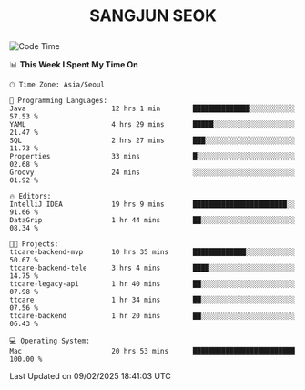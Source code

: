 <h1>
 <p align="center">
   SANGJUN SEOK
 </p>
</h1>

<!--START_SECTION:waka-->
![Code Time](http://img.shields.io/badge/Code%20Time-4%2C089%20hrs%2057%20mins-blue)

📊 **This Week I Spent My Time On** 

```text
🕑︎ Time Zone: Asia/Seoul

💬 Programming Languages: 
Java                     12 hrs 1 min        ██████████████░░░░░░░░░░░   57.53 % 
YAML                     4 hrs 29 mins       █████░░░░░░░░░░░░░░░░░░░░   21.47 % 
SQL                      2 hrs 27 mins       ███░░░░░░░░░░░░░░░░░░░░░░   11.73 % 
Properties               33 mins             █░░░░░░░░░░░░░░░░░░░░░░░░   02.68 % 
Groovy                   24 mins             ░░░░░░░░░░░░░░░░░░░░░░░░░   01.92 % 

🔥 Editors: 
IntelliJ IDEA            19 hrs 9 mins       ███████████████████████░░   91.66 % 
DataGrip                 1 hr 44 mins        ██░░░░░░░░░░░░░░░░░░░░░░░   08.34 % 

🐱‍💻 Projects: 
ttcare-backend-mvp       10 hrs 35 mins      █████████████░░░░░░░░░░░░   50.67 % 
ttcare-backend-tele      3 hrs 4 mins        ████░░░░░░░░░░░░░░░░░░░░░   14.75 % 
ttcare-legacy-api        1 hr 40 mins        ██░░░░░░░░░░░░░░░░░░░░░░░   07.98 % 
ttcare                   1 hr 34 mins        ██░░░░░░░░░░░░░░░░░░░░░░░   07.56 % 
ttcare-backend           1 hr 20 mins        ██░░░░░░░░░░░░░░░░░░░░░░░   06.43 % 

💻 Operating System: 
Mac                      20 hrs 53 mins      █████████████████████████   100.00 % 
```


 Last Updated on 09/02/2025 18:41:03 UTC
<!--END_SECTION:waka-->
